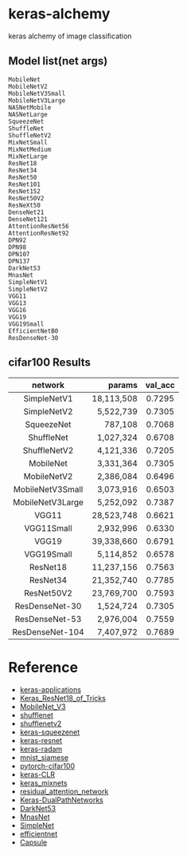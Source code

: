 # keras-alchemy
keras alchemy of image classification

## Model list(net args)
```
MobileNet
MobileNetV2
MobileNetV3Small
MobileNetV3Large
NASNetMobile
NASNetLarge
SqueezeNet
ShuffleNet
ShuffleNetV2
MixNetSmall
MixNetMedium
MixNetLarge
ResNet18
ResNet34
ResNet50
ResNet101
ResNet152
ResNet50V2
ResNeXt50
DenseNet21
DenseNet121
AttentionResNet56
AttentionResNet92
DPN92
DPN98
DPN107
DPN137
DarkNet53
MnasNet
SimpleNetV1
SimpleNetV2
VGG11
VGG13
VGG16
VGG19
VGG19Small
EfficientNetB0
ResDenseNet-30
```
## cifar100 Results

|network|params|val_acc|
|:---:|---:|:---:|
|SimpleNetV1|18,113,508|0.7295|
|SimpleNetV2|5,522,739|0.7305|
|SqueezeNet|787,108|0.7068|
|ShuffleNet|1,027,324|0.6708|
|ShuffleNetV2|4,121,336|0.7205|
|MobileNet|3,331,364|0.7305|
|MobileNetV2|2,386,084|0.6496|
|MobileNetV3Small|3,073,916|0.6503|
|MobileNetV3Large|5,252,092|0.7387|
|VGG11|28,523,748|0.6621|
|VGG11Small|2,932,996|0.6330|
|VGG19|39,338,660|0.6791|
|VGG19Small|5,114,852|0.6578|
|ResNet18|11,237,156|0.7563|
|ResNet34|21,352,740|0.7785|
|ResNet50V2|23,769,700|0.7593|
|ResDenseNet-30|1,524,724|0.7305|
|ResDenseNet-53|2,976,004|0.7559|
|ResDenseNet-104|7,407,972|0.7689|


# Reference
* [keras-applications](https://github.com/keras-team/keras-applications)
* [Keras_ResNet18_of_Tricks](https://github.com/Tony607/Keras_Bag_of_Tricks)
* [MobileNet_V3](https://github.com/godofpdog/MobileNetV3_keras/)
* [shufflenet](https://github.com/scheckmedia/keras-shufflenet/)
* [shufflenetv2](https://github.com/opconty/keras-shufflenetV2/)
* [keras-squeezenet](https://github.com/rcmalli/keras-squeezenet/)
* [keras-resnet](https://github.com/broadinstitute/keras-resnet)
* [keras-radam](https://github.com/CyberZHG/keras-radam)
* [mnist_siamese](https://github.com/keras-team/keras/blob/master/examples/mnist_siamese.py)
* [pytorch-cifar100](https://github.com/weiaicunzai/pytorch-cifar100)
* [keras-CLR](https://github.com/bckenstler/CLR)
* [keras_mixnets](https://github.com/titu1994/keras_mixnets)
* [residual_attention_network](https://github.com/qubvel/residual_attention_network)
* [Keras-DualPathNetworks](https://github.com/titu1994/Keras-DualPathNetworks)
* [DarkNet53](https://github.com/xiaochus/YOLOv3)
* [MnasNet](https://github.com/Shathe/MNasNet-Keras-Tensorflow)
* [SimpleNet](https://github.com/Coderx7/SimpleNet)
* [efficientnet](https://github.com/qubvel/efficientnet)
* [Capsule](https://github.com/bojone/Capsule)
